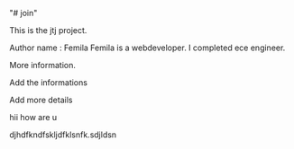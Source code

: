 "# join"


This is the jtj project.

Author name : Femila
 Femila is a webdeveloper.
 I completed ece engineer.
 
More information.
 
 Add the informations
 
 Add more details
 
 hii how are u
 
 djhdfkndfskljdfklsnfk.sdjldsn

